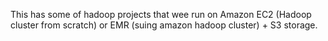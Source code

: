 This has some of hadoop projects that wee run on Amazon EC2 (Hadoop cluster from scratch) or EMR (suing amazon hadoop cluster) + S3 storage.
